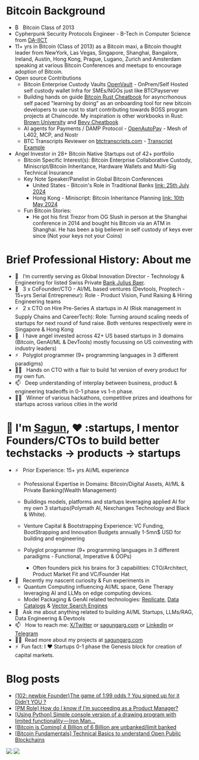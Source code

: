 # Bitcoin Background
- ₿ &nbsp; Bitcoin Class of 2013
- Cypherpunk Security Protocols Engineer - B-Tech in Computer Science from [DA-IICT](https://www.daiict.ac.in/)
- 11+ yrs in Bitcoin (Class of 2013) as a Bitcoin maxi, a Bitcoin thought leader from NewYork, Las Vegas, Singapore, Shanghai, Bangalore, Ireland, Austin, Hong Kong, Prague, Lugano, Zurich and Amsterdam speaking at various Bitcoin Conferences and meetups to encourage adoption of Bitcoin.
- Open source Contributions
    - Bitcoin Enterprise Custody Vaults [OpenVault](https://github.com/sagungargs15/openvault) - OnPrem/Self Hosted self custody wallet Infra for SMEs/NGOs just like BTCPayserver
    - Building hands on guide [Bitcoin Rust Cheatbook](https://github.com/sagungargs15/rsbtc-cheatbook) for asyncrhonous self paced "learning by doing" as an onboarding tool for new bitcoin developers to use rust to start contributing towards BOSS program projects at Chaincode. My inspiration is other workbooks in Rust: [Brown University](https://rust-book.cs.brown.edu/) and [Bevy Cheatbook](https://bevy-cheatbook.github.io/)
    - AI agents for Payments / DAMP Protocol - [OpenAutoPay](https://github.com/sagungargs15/openautopay) - Mesh of L402, MCP, and Nostr
    - BTC Transcripts Reviewer on [btctranscripts.com](https://btctranscripts.com/) - [Transcript Example](https://github.com/bitcointranscripts/bitcointranscripts/pull/524)
- Angel Investor in 28+ Bitcoin Native Startups out of 42+ portfolio
    - Bitcoin Specific Interest(s): Bitcoin Enterprise Collaborative Custody, Miniscript/Bitcoin Inheritance, Hardware Wallets and Multi-Sig Technical Insurance
    - Key Note Speaker/Panelist in Global Bitcoin Conferences
        - United States - Bitcoin's Role in Traditional Banks [link: 25th July 2024](https://www.youtube.com/watch?v=XugPQ2cDZu8&t=925s)
        - Hong Kong - Miniscript: Bitcoin Inheritance Planning [link: 10th May 2024](https://youtu.be/76lVeHxGh_A)
    - Fun Bitcoin Stories:
        - He got his first Trezor from OG Slush in person at the Shanghai conference in 2014 and bought his Bitcoin via an ATM in Shanghai. He has been a big believer in self custody of keys ever since (Not your keys not your Coins)
        
# Brief Professional History: About me
- 👋 &nbsp; I’m currently serving as Global Innovation Director - Technology & Engineering for listed Swiss Private [Bank Julius Baer](https://www.juliusbaer.com/).
- 🌱 &nbsp;    3 x CoFounder/CTO - AI/ML based ventures (Devtools, Proptech - 15+yrs Serial Entrepreneur): Role - Product Vision, Fund Raising & Hiring Engineering teams
- ⚡ &nbsp;     2 x CTO on Hire Pre-Series A startups in AI (Risk management in Supply Chains and CareerTech): Role: Turning around scaling needs of startups for next round of fund raise. Both ventures respectively were in Singapore & Hong Kong
- 👋 &nbsp;    I have angel invested across 42+ US based startups in 3 domains (Bitcoin, GenAI/ML & DevTools) mostly focussing on US coinvesting with industry leaders) 
- ⚡  &nbsp;    Polyglot programmer (9+ programming languages in 3 different paradigms)
- 👨‍💻 &nbsp;    Hands on CTO with a flair to build 1st version of every product for my own fun. 
- 📫 &nbsp;    Deep understanding of interplay between business, product & engineering tradeoffs in 0-1 phase vs 1-n phase. 
- 👨‍💻 &nbsp;    Winner of various hackathons, competitive prizes and ideathons for startups across various cities in the world

# 👋 I'm [Sagun](https://www.linkedin.com/in/sagungarg/), :heart: :startups, I mentor Founders/CTOs to build better techstacks -> products -> startups
- ⚡ &nbsp; Prior Experience: 15+ yrs AI/ML experience 
    - Professional Expertise in Domains: Bitcoin/Digital Assets, AI/ML & Private Banking(Wealth Management)
    - Buildings models, platforms and startups leveraging applied AI for my own 3 startups(Polymath AI, Nexchanges Technology and Black & White).
    - Venture Capital & Bootstrapping Experience: VC Funding, BootStrapping and Innovation Budgets annually 1-5mn$ USD for building and engineering
    - Polyglot programmer (9+ programming languages in 3 different paradigms - Functional, Imperative & OOPs)

        - Often founders pick his brains for 3 capabilities: CTO/Architect, Product Market Fit and VC/Founder Hat
- 🌱 &nbsp; Recently my nascent curiosity & Fun experiments in
    - Quantum Computing influencing AI/ML space, Gene Therapy leveraging AI and LLMs on edge computing devices. 
    - Model Packaging & GenAI related technologies: [Replicate](https://replicate.ai/), [Data Catalogs](https://www.amundsen.io/) & [Vector Search Engines](https://github.com/semi-technologies/weaviate) 
- 💬 &nbsp; Ask me about anything related to building AI/ML Startups, LLMs/RAG, Data Engineering & Devtools
- 📫 &nbsp; How to reach me: [X/Twitter](https://x.com/sagungarg) or <a rel="me" href="https://sagungarg.com">sagungarg.com</a> or [Linkedin](https://www.linkedin.com/in/sagungarg/) or [Telegram](https://web.telegram.org/k/#@sagungarg)
- 👨‍💻 &nbsp;Read more about my projects at [sagungarg.com](https://sagungarg.com/0-tech-portfolio)
- ⚡ &nbsp;Fun fact: I :heart: Startups 0-1 phase the Genesis block for creation of capital markets. 

# Blog posts
<!-- BLOG-POST-LIST:START -->
- [&lpar;102: newbie Founder&rpar;The game of 1:99 odds ? You signed up for it Didn’t YOU ?](https://medium.com/@sagungarg/102-newbie-founder-the-game-of-1-99-odds-you-signed-up-for-it-didnt-you-4c8ccc7d02f1?source=rss-a4d148c7e377------2)
- [[PM Role] How do I know if I’m succeeding as a Product Manager?](https://medium.com/@sagungarg/pm-role-how-do-i-know-if-im-succeeding-as-a-product-manager-6cf76f558983?source=rss-a4d148c7e377------2)
- [[Using Python] Simple console version of a drawing program with limited functionality — Iron Man…](https://medium.com/@sagungarg/using-python-simple-console-version-of-a-drawing-program-with-limited-functionality-iron-man-e4e12128dfb2?source=rss-a4d148c7e377------2)
- [[Bitcoin is Coming] 4 Billion of 6 Billion are unbanked/limit banked](https://medium.com/@sagungarg/4-billion-of-6-billion-are-unbanked-limit-banked-and-they-are-first-ones-to-get-disrupted-by-935deae8698a?source=rss-a4d148c7e377------2)
- [[Bitcoin Fundamentals] Technical Basics to understand Open Public Blockchains](https://medium.com/@sagungarg/bitcoin-fundamentals-technical-basics-to-understand-open-public-blockchains-3908ff8d3ee7?source=rss-a4d148c7e377------2)
<!-- BLOG-POST-LIST:END -->

![](https://komarev.com/ghpvc/?username=sagungargs15)
![](https://hit.yhype.me/github/profile?user_id=75983174)
